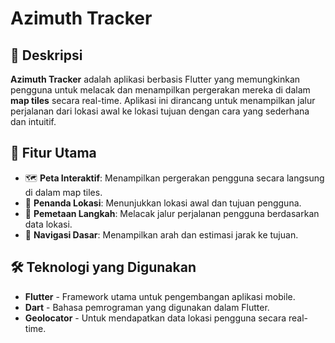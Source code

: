 # Azimuth Tracker

## 📌 Deskripsi
**Azimuth Tracker** adalah aplikasi berbasis Flutter yang memungkinkan pengguna untuk melacak dan menampilkan pergerakan mereka di dalam **map tiles** secara real-time. Aplikasi ini dirancang untuk menampilkan jalur perjalanan dari lokasi awal ke lokasi tujuan dengan cara yang sederhana dan intuitif.

## 🎯 Fitur Utama
- 🗺 **Peta Interaktif**: Menampilkan pergerakan pengguna secara langsung di dalam map tiles.
- 📍 **Penanda Lokasi**: Menunjukkan lokasi awal dan tujuan pengguna.
- 🚶 **Pemetaan Langkah**: Melacak jalur perjalanan pengguna berdasarkan data lokasi.
- 🎯 **Navigasi Dasar**: Menampilkan arah dan estimasi jarak ke tujuan.

## 🛠 Teknologi yang Digunakan
- **Flutter** - Framework utama untuk pengembangan aplikasi mobile.
- **Dart** - Bahasa pemrograman yang digunakan dalam Flutter.
- **Geolocator** - Untuk mendapatkan data lokasi pengguna secara real-time.



